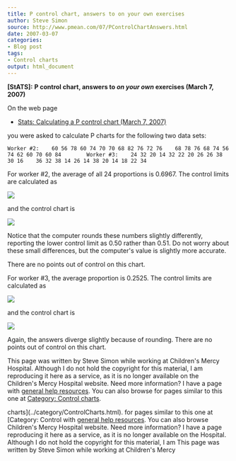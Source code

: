 ```yaml
---
title: P control chart, answers to on your own exercises
author: Steve Simon
source: http://www.pmean.com/07/PControlChartAnswers.html
date: 2007-03-07
categories:
- Blog post
tags:
- Control charts
output: html_document
---
```

**[StATS]:** **P control chart, answers to *on your
own* exercises (March 7, 2007)**

On the web page

-   [Stats: Calculating a P control chart (March
    7, 2007)](PControlChart.html)

you were asked to calculate P charts for the following two data sets:

`Worker #2:    60 56 78 60 74 70 70 68 82 76 72 76    68 78 76 68 74 56 74 62 60 70 60 84        Worker #3:    24 32 20 14 32 22 20 26 26 38 30 16    36 32 38 14 26 14 38 20 14 18 22 34`

For worker #2, the average of all 24 proportions is 0.6967. The
control limits are calculated as

![](http://www.pmean.com/images/images/07/PControlChartAnswers01.gif)

and the control chart is

![](http://www.pmean.com/images/images/07/PControlChartAnswers02.gif)

Notice that the computer rounds these numbers slightly differently,
reporting the lower control limit as 0.50 rather than 0.51. Do not
worry about these small differences, but the computer's value is
slightly more accurate.

There are no points out of control on this chart.

For worker #3, the average proportion is 0.2525. The control limits
are calculated as

![](http://www.pmean.com/images/images/07/PControlChartAnswers03.gif)

and the control chart is

![](http://www.pmean.com/images/images/07/PControlChartAnswers04.gif)

Again, the answers diverge slightly because of rounding. There are no
points out of control on this chart.

This page was written by Steve Simon while working at Children's Mercy
Hospital. Although I do not hold the copyright for this material, I am
reproducing it here as a service, as it is no longer available on the
Children's Mercy Hospital website. Need more information? I have a page
with [general help resources](../GeneralHelp.html). You can also browse
for pages similar to this one at [Category: Control
charts](../category/ControlCharts.html).
<!---More--->
charts](../category/ControlCharts.html).
for pages similar to this one at [Category: Control
with [general help resources](../GeneralHelp.html). You can also browse
Children's Mercy Hospital website. Need more information? I have a page
reproducing it here as a service, as it is no longer available on the
Hospital. Although I do not hold the copyright for this material, I am
This page was written by Steve Simon while working at Children's Mercy

<!---Do not use
**[StATS]:** **P control chart, answers to *on your
This page was written by Steve Simon while working at Children's Mercy
Hospital. Although I do not hold the copyright for this material, I am
reproducing it here as a service, as it is no longer available on the
Children's Mercy Hospital website. Need more information? I have a page
with [general help resources](../GeneralHelp.html). You can also browse
for pages similar to this one at [Category: Control
charts](../category/ControlCharts.html).
--->

